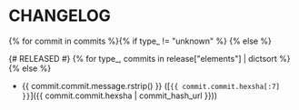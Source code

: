 # CHANGELOG
{% for commit in commits %}{% if type_ != "unknown" %}
{% else %}

{# RELEASED #}
{% for type_, commits in release["elements"] | dictsort %}
{% else %}
* {{ commit.commit.message.rstrip() }} ([`{{ commit.commit.hexsha[:7] }}`]({{ commit.commit.hexsha | commit_hash_url }}))